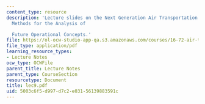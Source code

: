 ```yaml
---
content_type: resource
description: 'Lecture slides on the Next Generation Air Transportation System Initiative:
  Methods for the Analysis of

  Future Operational Concepts.'
file: https://ol-ocw-studio-app-qa.s3.amazonaws.com/courses/16-72-air-traffic-control-fall-2006/5003c6f5d997d7c2e03156139883591c_lec9.pdf
file_type: application/pdf
learning_resource_types:
- Lecture Notes
ocw_type: OCWFile
parent_title: Lecture Notes
parent_type: CourseSection
resourcetype: Document
title: lec9.pdf
uid: 5003c6f5-d997-d7c2-e031-56139883591c
---
```

